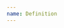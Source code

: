 ```yaml
---
name: Definition
---
```


<script>
  import { Definition } from "$lib/components";

</script>

<Definition>

</Definition>
